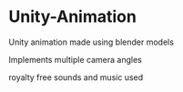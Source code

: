 # Unity-Animation

Unity animation made using blender models

Implements multiple camera angles


royalty free sounds and music used
